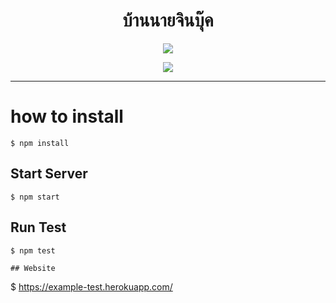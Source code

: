 <h1 align="center">บ้านนายจินบุ๊ค</h1>
<p align="center">
<a href="https://hpjin.herokuapp.com/">
<img src="/public/favicon.ico"/></a></p>
<p align="center">
<a href="http://standardjs.com/">
<img src="https://img.shields.io/badge/code%20style-standard-brightgreen.svg"/></a></p>

___


# how to install
 ```
 $ npm install
 ```

 ## Start Server
```
$ npm start
```

## Run Test
```
$ npm test

## Website
```
$ https://example-test.herokuapp.com/

